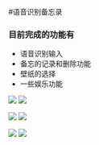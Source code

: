 #语音识别备忘录

### 目前完成的功能有

* 语音识别输入
* 备忘的记录和删除功能
* 壁纸的选择
* 一些娱乐功能


![](http://7xoijj.com1.z0.glb.clouddn.com/yy01.png)
![](http://7xoijj.com1.z0.glb.clouddn.com/yy02.png)

![](http://7xoijj.com1.z0.glb.clouddn.com/yy03.png)
![](http://7xoijj.com1.z0.glb.clouddn.com/yy04.png)

![](http://7xoijj.com1.z0.glb.clouddn.com/yy05.png)
![](http://7xoijj.com1.z0.glb.clouddn.com/yy06.png)

